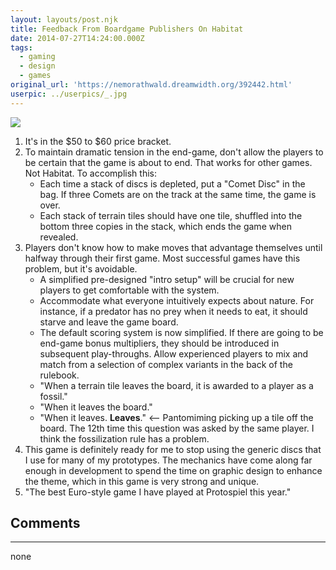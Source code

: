```yaml
---
layout: layouts/post.njk
title: Feedback From Boardgame Publishers On Habitat
date: 2014-07-27T14:24:00.000Z
tags:
  - gaming
  - design
  - games
original_url: 'https://nemorathwald.dreamwidth.org/392442.html'
userpic: ../userpics/_.jpg
---
```

![](//lh3.googleusercontent.com/-4pbxdvHaJzo/U7ZNU0DnpHI/AAAAAAAAdCw/Q39eDKaFkPU/w155-h116-no/IMG_20140703_212835.jpg)

1.  It's in the $50 to $60 price bracket.
2.  To maintain dramatic tension in the end-game, don't allow the players to be certain that the game is about to end. That works for other games. Not Habitat. To accomplish this:
    *   Each time a stack of discs is depleted, put a "Comet Disc" in the bag. If three Comets are on the track at the same time, the game is over.
    *   Each stack of terrain tiles should have one tile, shuffled into the bottom three copies in the stack, which ends the game when revealed.
3.  Players don't know how to make moves that advantage themselves until halfway through their first game. Most successful games have this problem, but it's avoidable.
    *   A simplified pre-designed "intro setup" will be crucial for new players to get comfortable with the system.
    *   Accommodate what everyone intuitively expects about nature. For instance, if a predator has no prey when it needs to eat, it should starve and leave the game board.
    *   The default scoring system is now simplified. If there are going to be end-game bonus multipliers, they should be introduced in subsequent play-throughs. Allow experienced players to mix and match from a selection of complex variants in the back of the rulebook.
    *   "When a terrain tile leaves the board, it is awarded to a player as a fossil."
    *   "When it leaves the board."
    *   "When it leaves. **Leaves**." <-- Pantomiming picking up a tile off the board. The 12th time this question was asked by the same player. I think the fossilization rule has a problem.
4.  This game is definitely ready for me to stop using the generic discs that I use for many of my prototypes. The mechanics have come along far enough in development to spend the time on graphic design to enhance the theme, which in this game is very strong and unique.
5.  "The best Euro-style game I have played at Protospiel this year."

## Comments

---

none

